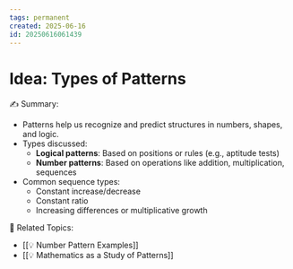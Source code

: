 ```yaml
---
tags: permanent
created: 2025-06-16
id: 20250616061439
---
```


# Idea: Types of Patterns

✍ Summary:
- Patterns help us recognize and predict structures in numbers, shapes, and logic.
- Types discussed:
  - **Logical patterns**: Based on positions or rules (e.g., aptitude tests)
  - **Number patterns**: Based on operations like addition, multiplication, sequences
- Common sequence types:
  - Constant increase/decrease
  - Constant ratio
  - Increasing differences or multiplicative growth

👀 Related Topics:
- [[💡 Number Pattern Examples]]
- [[💡 Mathematics as a Study of Patterns]]
